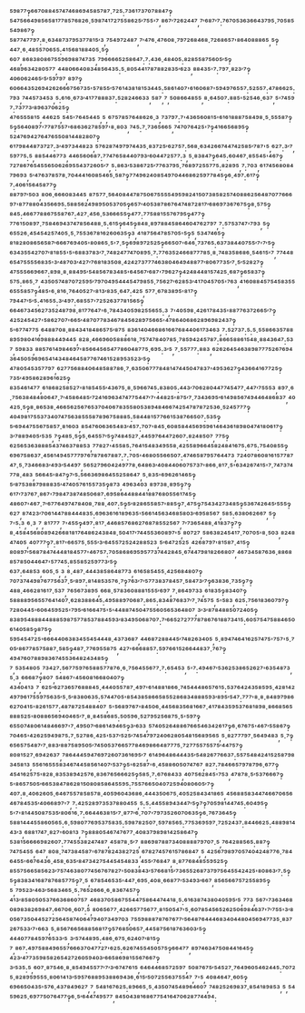 ⁵⁹⁸⁷⁷‽⁶⁶⁷⁰⁸⁸⁴⁵⁷⁴⁷⁴⁶⁸⁶⁹⁴⁵⁸⁵⁷⁸⁷·⁷²⁵:⁷³⁶¹⁷³⁷⁰⁷⁸⁸⁴⁷‽⁵⁴⁷⁵⁶⁶⁴⁹⁸⁵⁶⁵⁸¹⁷⁷⁸⁵⁷⁶⁸²⁶·⁵⁹⁸⁷⁴¹⁷²⁷⁵⁵⁸⁶²⁵′⁷⁵⁵'⁷,⁸⁶⁷′⁷²⁶²⁴⁴⁷,⁷′⁶⁸⁷′⁷:⁷⁶⁷⁰⁵³⁶³⁶⁶⁴³⁷⁹⁵·⁷⁰⁵⁸⁵⁵⁴⁹⁸⁶⁷‽⁵⁸⁷⁷⁴⁷⁷⁹⁷:⁸·⁶³⁴⁸⁷³⁷⁹⁵³⁷⁷⁸¹⁵′³,⁷⁵⁴⁹⁷²⁴⁸⁷,⁷′⁴⁷⁶·⁴⁷⁶⁰⁸·⁷⁹⁷²⁶⁸⁴⁶⁸·⁷²⁶⁸⁶⁵⁷'⁸⁶⁴⁰⁸⁸⁸⁶⁵,⁵‽⁴⁴⁷·⁶·⁴⁸⁵⁵⁷⁰⁶⁵⁵:⁴¹⁵⁶⁸¹⁸⁸⁴⁰⁵·⁵‽⁶⁰⁷,⁸⁶⁸³⁸⁰⁸⁶⁷⁵⁵⁹⁶⁹⁸⁸⁷⁴⁷³⁵,⁷⁹⁶⁶⁶⁶⁵²⁵⁸⁶⁴⁷:⁷:⁴³⁶·⁴⁸⁴⁰⁵:⁸²⁸⁵⁵⁸⁷⁵⁶⁰⁵′⁵‽⁴⁶⁸⁹⁶³⁴²⁸⁰⁵⁷⁷,⁴⁴⁸⁰⁶⁶⁴⁰⁸³⁴⁸⁵⁶⁴³⁵:⁵·⁸⁰⁵⁴⁴¹⁷⁸⁷⁸⁸²⁸³⁵′⁶²³,⁸⁸⁴³⁵'⁷:⁷⁹⁷·⁸²³′⁷‽⁴⁰⁶⁰⁶²⁴⁶⁵′⁵′⁵⁹⁷⁹⁷,⁸⁹⁷‽⁶⁰⁶⁶⁴³⁵²⁶⁹⁴²⁶²⁶⁶⁶⁷⁵⁶⁷³⁵'⁵⁷⁸⁵⁵′⁵⁷⁶¹⁴³⁸¹⁸¹⁵³⁴⁴⁵:⁵⁸⁶¹⁴⁰⁷'⁶¹⁶⁰⁶⁸⁷'⁵⁹⁴⁹⁷⁶⁵⁵⁷:⁵²⁵⁵⁷:⁴⁷⁸⁶⁶²⁵:⁷⁹³,⁷⁴⁴⁵⁷³⁴⁵³,⁵:⁶¹⁶·⁶⁷³′⁴¹⁷⁷⁸⁸⁸³⁷:⁵²⁸²⁴⁶⁶³³,⁵⁸⁷,⁷,⁵⁰⁸⁶⁶⁴⁸⁵⁵,⁸·⁶⁴⁵⁰⁷:⁸⁸⁵'⁵²⁵⁴⁶·⁶³⁷,⁵'⁷⁴⁵⁹⁷:⁷³⁷⁷³′⁸⁹⁶³⁷⁰⁶²⁵‽⁴⁷⁶⁵⁵⁵⁸¹⁵,⁴⁴⁶²⁵,⁵⁴⁵'⁷⁶⁴⁵⁴⁴⁵,⁵,⁶⁷⁵⁷⁸⁵⁷⁶⁴⁸⁶²⁶·³,⁷³⁷⁹⁷:⁷'⁴³⁶⁵⁶⁰⁸¹⁵'⁶¹⁶¹⁸⁸⁸⁷⁵⁸⁴⁹⁸·⁵·⁵⁵⁵⁸⁷‽⁵‽⁵⁶⁴⁰⁸⁹⁷'⁷⁷⁸⁷⁵⁵⁷'⁶⁸⁶³⁶²⁷⁸⁵⁹⁷'⁸·⁸⁰³,⁷⁴⁵:⁷·⁷³⁶⁵⁶⁶⁵,⁷⁴⁷⁰⁷⁶⁴²⁵'⁷‽⁴¹⁶⁶⁵⁶⁸⁹⁵‽⁵²⁴⁷⁶⁹⁴²⁷⁶⁴⁷⁶⁵⁵⁰⁸¹⁴⁴⁸²⁸⁰⁷‽⁶¹⁷⁹⁸⁴⁴⁸⁷³⁷²⁷:³′⁴⁹⁷³⁴⁴⁸²³,⁵⁷⁶²⁸⁷⁴⁹⁷⁹⁷⁴⁴³⁵·⁸³⁷²⁵′⁶²⁷⁵⁷:⁵⁶⁸·⁶³⁴²⁶⁶⁷⁴⁴⁷⁴²⁵⁸⁵′⁷⁸⁷'⁵,⁶²⁷:³′⁷,⁵⁹⁷⁷⁵:⁵,⁸⁸⁵⁴⁴⁶⁷⁷³,⁴⁴⁶⁵⁶⁰⁶⁸⁷:⁷⁷⁴⁷⁶⁵⁸⁴⁴⁰⁷⁹³′⁶⁰⁴⁴⁷²⁵⁷⁷:³,⁵·⁸³⁸⁴⁷‽⁶⁴⁵:⁶⁰⁴⁶⁷·⁸⁵⁵⁴⁵'⁴⁶⁷‽⁷²⁷⁸⁶⁷⁶⁵⁴⁵⁵⁶⁵⁰⁶²⁶⁹⁵⁵⁴³⁷²⁶⁰⁵′⁷,⁵:⁸⁶³′⁵³⁸⁶⁷²⁵′⁷⁷⁶³⁷⁹⁵·⁷⁶⁸⁹⁷²⁵⁵⁷⁷⁵:⁸²⁸⁹⁵,⁷:⁷⁰³,⁶¹⁷⁴⁵⁶⁸⁰⁸⁴⁷⁹⁶⁹³,⁵′⁴⁷⁶³⁷⁸⁵⁷⁸·⁷⁰⁴⁴⁴¹⁶⁰⁸⁵⁴⁶⁵·⁵⁸⁷‽⁷⁷⁴⁹⁶²⁴⁰⁸⁵⁴⁹⁷⁰⁴⁴⁶⁸⁶²⁵⁹⁷⁷⁸⁴⁵‽⁶·⁴⁹⁷:⁶¹⁷‽⁷:⁴⁰⁶¹⁵⁶⁴⁵⁸⁷⁷‽⁸⁸⁷⁹⁷′⁵⁰³,⁸⁰⁶·⁶⁶⁶⁰⁸³⁴⁴⁵,⁸⁷⁵⁷⁷·⁵⁶⁴⁰⁸⁴⁴⁷⁸⁷⁵⁰⁶⁷⁵⁵⁵⁵⁴⁹⁵⁹⁸²⁴¹⁵⁰⁷³⁸⁵⁸²⁵⁷⁴⁰⁸⁸⁶²⁵⁶⁴⁸⁷⁰⁷⁷⁶⁶⁶⁹⁷'⁸⁷⁷⁸⁸⁰⁴³⁵⁶⁶⁹⁵:⁵⁸⁸⁵⁶²⁴⁹⁸⁹⁵⁰⁵³⁷⁰⁵‽⁶⁵⁷′⁴⁰⁵³⁸⁷⁸⁶⁷⁶⁴⁷⁴⁸⁷²⁸¹⁷′⁶⁸⁶⁹⁷³⁶⁷⁶⁷⁵‽⁸·⁵⁷⁵‽⁸⁴⁵:⁴⁶⁶⁷⁷⁸⁸⁶⁷⁵⁵⁸⁷⁶⁷:⁴²⁷·⁴⁵⁶·⁵³⁶⁶⁶⁵⁵‽⁴⁷⁷:⁷⁷⁵⁸⁸¹⁵⁵⁷⁶⁷⁹⁵‽⁴⁷⁷‽⁷⁷⁶¹⁵⁰⁸⁹⁷·⁷⁵⁸⁴⁶⁹⁴³⁷⁴⁷⁸⁵⁶⁴⁸⁸·⁵:⁶¹⁵‽⁶⁴⁵‽⁸⁴⁸·⁸⁹⁷⁸⁸⁴⁵⁸⁶⁴⁶⁰⁴⁷⁶²⁷⁹⁷,⁷:⁵⁷⁵³⁷⁴⁷'⁷⁹³,⁵‽⁶⁵⁵²⁶·⁴⁵⁴⁵⁴²⁵⁷⁴⁰⁵·⁵·⁷⁵⁵³⁶⁷⁸¹⁶²⁶⁰⁶³⁵‽³,⁴¹⁸⁷⁵⁶⁴⁷⁸⁵⁷⁰⁵'⁵‽⁵,⁵³⁴⁷⁴⁶⁵‽⁸¹⁸²⁸⁰⁸⁶⁵⁶⁵⁸⁷′⁶⁶⁶⁷⁶⁹⁴⁰⁵'⁸⁰⁸⁶⁵·⁵'⁷·⁵‽⁶⁹⁸⁹⁷²⁵²⁵‽⁶⁶⁵⁰⁷'⁶⁴⁶·⁷³⁷⁶⁵:⁶³⁷³⁸⁴⁴⁰⁷⁵⁵′⁷'⁷′⁵‽⁶³⁴³⁵⁵⁴²⁷⁰⁷′⁸¹⁸⁵⁵'⁵'⁶⁸⁸³⁷⁸³′⁷·⁷⁴⁸²⁴⁷⁷⁴⁷⁰⁸⁹⁵·⁷:⁷⁷⁶³⁵²⁴⁶⁶⁸⁷⁷⁷⁸⁵·⁸·⁷⁴⁸³⁵⁸⁶⁸⁶·⁵⁴⁶¹⁵'⁷,⁷⁷⁴⁴⁸⁶⁵⁴⁷⁵⁵⁵⁵⁶⁸³⁵'³′⁴⁸⁷⁰³′⁴²⁷′⁷⁶⁸¹⁸³⁵⁰⁸·⁴²⁴²⁷³⁷⁷⁷⁴⁶³⁸⁰⁴⁶⁴⁹⁴⁸⁸⁷⁷′⁸⁰⁶⁷⁷³⁵′⁷·⁵′⁵²⁸²⁷‽⁴⁷⁵⁵⁵⁶⁶⁹⁶⁶⁷:⁸⁹⁸·⁸·⁸⁸⁴⁹⁵′⁵⁴⁸⁵⁶⁷⁸³⁴⁸⁵'⁶⁴⁵⁶⁷′⁶⁸⁷'⁷⁹⁶²⁷‽⁴²⁴⁸⁴⁴⁸¹⁵⁷⁴²⁵·⁶⁸⁷‽⁶⁵⁸³⁷‽⁵⁷⁵:⁸⁶⁵·⁷,⁴³⁵⁰⁵⁷⁴⁸⁷⁰⁷²⁵⁹⁵′⁷⁹⁷⁰⁴⁹⁵⁴⁴⁴⁵⁴⁷⁹⁸⁵⁵·⁷⁵⁶²⁷′⁶²⁸⁵³′⁴¹⁷⁰⁴⁵⁷⁰⁵'⁷⁶³,⁴¹⁶⁰⁸⁸⁴⁵⁷⁵⁴⁵⁸³⁵⁵⁶⁵⁵⁵⁸⁵⁷‽⁴⁸⁵'⁶·⁸¹⁶·⁷⁶⁴⁰⁵²⁷'⁸¹³′⁸³⁵·⁶⁴⁷:⁴²⁵,⁵⁷⁷·⁶⁷⁸³⁸⁹⁵'⁸¹⁷‽⁷⁹⁴⁴⁷′⁵′⁵:⁴¹⁶⁵⁵:³′⁴⁹⁷:⁶⁸⁵⁵⁷'⁷²⁵²⁶³⁷⁷⁸¹⁵⁶⁵‽⁶⁶⁴⁶⁷³⁴⁵⁶²⁷³⁵²⁴⁸⁷⁹⁸·⁸¹⁷⁷⁶⁴⁷'⁶·⁷⁸⁴³⁴⁰⁵⁹⁸²⁵⁵⁶⁵⁵:³,⁷'⁴⁰⁵⁹⁸·⁴²⁶¹⁷⁸⁴³⁵'⁸⁸⁷⁷⁶³⁷²⁶⁶⁵′⁷‽⁴²⁵²⁴⁵⁴²⁷'⁵⁸⁶²⁷⁰⁷'⁶⁶⁵′⁴⁸⁷⁰⁷⁷⁸³⁴⁶⁷⁸⁴⁵⁶²⁸⁹⁷⁵⁶⁶⁵'⁴⁷⁸⁶⁴⁰⁶⁸⁶²⁸⁹⁶⁹⁸²⁴³⁷‽⁵'⁶⁷⁷⁴⁷⁷⁵,⁶⁴⁸⁸⁷⁰⁸·⁸⁸⁴³⁴¹⁸⁴⁸⁶⁵⁷⁵′⁸⁷⁵,⁸³⁶¹⁴⁰⁴⁶⁶⁸⁶¹⁶⁶⁷⁶⁸⁴⁴⁰⁶¹⁷³⁴⁶³,⁷:⁵²⁷³⁷:⁵:⁵·⁵⁵⁸⁶⁶³⁵⁷⁸⁸⁸⁹⁵⁹⁸⁰⁴¹⁶⁹⁸⁸⁸⁴⁴⁹⁴⁴⁵,⁸²⁸·⁴⁶⁶⁹⁶⁰⁵⁸⁸⁸⁶¹⁸·⁷⁵⁷⁴⁷⁸⁴⁰⁷⁸⁵·⁷⁸⁵⁹⁴²⁴⁵⁷⁸⁷:⁸⁶⁶⁵⁸⁸⁶¹⁵⁴⁸·⁸⁸⁴³⁶⁴⁷:⁵³⁷,⁵⁹⁸³³,⁸⁸⁵⁷⁶¹⁴⁹⁸⁴⁶⁹⁷'⁸⁵⁶⁶⁴⁵⁶⁵⁴⁷⁷⁸⁶⁰⁴⁸⁷⁷⁵·⁶⁹⁵:³′⁵,⁷·⁵⁵⁷⁷⁷:⁸⁸³,⁶²⁶²⁶⁴⁵⁴⁶³⁸⁹⁸⁷⁷⁷⁵²⁶⁷⁶⁹⁴³⁶⁴⁵⁰⁵⁹⁶⁹⁶⁵⁴¹⁴³⁴⁸⁴⁶⁴⁵⁸⁷⁷⁶⁷⁴⁶¹⁵²⁸⁹⁵³⁵²³′⁵‽⁴⁷⁸⁰⁵⁴⁵³⁵⁷⁷⁹⁷,⁶²⁷⁷⁵⁶⁸⁸⁴⁰⁶⁴⁸⁵⁸⁸⁷⁸⁶·⁷·⁶³⁵⁰⁶⁷⁷⁷⁸⁴⁸¹⁴⁷⁴⁴⁵⁰⁴⁷⁸³⁷'⁴⁹⁵³⁶²⁷‽⁴³⁶⁶⁴¹⁶⁷⁷²⁵‽⁷³⁵′⁴⁹⁵⁸⁶²⁸⁹⁶¹⁶²⁵‽⁸³⁵⁴⁶¹⁴⁷⁷,⁶¹⁸⁶⁸²⁵⁸⁵²⁷'⁸¹⁸⁵⁴⁵⁵′⁴³⁶⁷⁵·⁸·⁵⁹⁶⁶⁷⁴⁵:⁸³⁸⁰⁵:⁴⁴³′⁷⁰⁶²⁸⁰⁴⁴⁷⁷⁴⁵⁴⁷⁷·⁴⁴⁷′⁷⁵⁵⁵³,⁸⁹⁷·⁶·⁷⁵⁶³⁸⁴⁸⁴⁸⁰⁶⁴⁷·⁷′⁴⁵⁸⁶⁴⁸⁵′⁷²⁴¹⁶⁹⁶³⁴⁷⁴⁷⁷⁵⁴⁴⁷′⁷'⁴⁴⁸²⁵'⁸⁷⁵′⁷·⁷³⁴³⁶⁹⁵′⁶¹⁴⁹⁸⁵⁶⁷⁴⁹⁴⁴⁶⁴⁸⁶⁸³⁷,⁴⁰⁴²⁵·⁵‽⁸·⁸⁶⁵³⁸·⁴⁶⁶⁵⁶²⁵⁶⁷⁶⁵³⁷⁰⁴⁰⁶⁷⁸³⁵⁵⁸⁰⁵³⁸⁹⁴⁸⁴⁶⁶⁷⁴²⁵⁴⁷⁸⁷⁸⁷²⁵³⁶·⁵²⁴⁵⁷⁷⁷‽⁴⁰⁴⁹⁸¹⁷⁵⁵³⁷³⁴⁰⁷⁴⁷⁵⁶³⁸⁵⁵⁵⁸⁷⁸⁹⁶⁷⁵⁸⁸⁸⁵:⁵⁸⁴⁴⁸¹⁵⁷⁷⁶⁶¹⁵³⁸⁷⁶⁶⁵⁰⁷:⁵³⁵‽⁵′⁶⁹⁴⁴⁷⁵⁵⁶⁷⁵⁸⁵⁷·⁸¹⁶⁰³,⁸⁵⁴⁷⁶⁰⁶³⁶⁵⁴⁸³′⁴⁵⁷:⁷⁰⁷'⁸⁴⁵·⁶⁰⁸⁵⁸⁴⁴⁵⁶⁹⁵⁹⁶¹⁴⁶⁴³⁶¹⁸⁹⁸⁰⁴⁷⁴¹⁸⁰⁶¹⁷‽³′⁷⁸⁸⁹⁴⁰⁵′⁵³⁵,⁷‽⁴⁸⁵·⁵‽⁵·⁶⁴⁵⁵⁷′⁵‽⁷⁴⁸⁴⁵²⁷·⁴⁴⁵⁹⁷⁶⁴⁴⁷²⁶⁰⁷:⁸²⁴⁸⁵⁰⁷,⁷⁷⁵‽⁶²⁵⁶⁵³⁶³⁸⁸⁸⁵⁴³⁷⁴⁶³⁷⁸⁸⁵³,⁷⁷⁸²⁷'⁴⁵⁵⁸⁵:⁷⁶⁴¹⁵⁴⁸³⁴⁹⁵⁵⁸·⁴²⁵⁵⁸⁹⁶⁶⁴⁵⁸²⁴⁸⁴¹⁶⁷⁵:⁶⁷⁵:⁷⁵⁴⁰⁸⁵⁵‽⁶⁹⁶⁷⁵⁸⁶³⁷·⁴⁵⁶¹⁴⁹⁴⁵⁷⁷⁷⁹⁷⁶⁷⁸⁷⁸⁶⁷⁸⁸⁷:⁷:⁷⁰⁵'⁴⁶⁸⁰⁵⁵⁶⁶⁵⁰⁷:⁴⁷⁴⁶⁵⁸⁷⁹⁵⁷⁶⁴⁴⁷³,⁷²⁴⁰⁷⁸⁶⁰⁸¹⁶¹⁵⁷⁷⁸⁷⁴⁷·⁵·⁷³⁴⁶⁶⁸³′⁴⁹³′⁵⁴⁴⁹⁷,⁵⁶⁵²⁷⁹⁶⁰⁴²⁴⁹⁷⁷⁸·⁶⁴⁸⁶³′⁴⁰⁸⁴⁴⁰⁶⁰⁷⁵⁷³⁷'⁸⁶⁶·⁸¹⁷·⁵'⁶³⁴²⁶⁷⁴¹⁵'⁷·⁷⁴⁷³⁷⁴⁷⁷⁸·⁴⁸³,⁵⁶⁶⁴⁵'⁸⁴⁷‽⁷′⁵:⁵⁶⁶³⁶⁹⁸⁶⁴⁵⁵²⁵⁸⁶⁴⁷,⁵·⁸³⁵'⁶⁹⁶²⁶¹⁴⁶⁵‽⁵′⁸⁷⁵³⁸⁸⁷⁹⁸⁸⁸³⁵′⁴⁷⁴⁰⁵⁷⁶¹⁵⁵⁷³⁵‽⁸⁷³,⁴⁹⁶³⁴⁰³,⁸⁹⁷³⁸·⁸⁹⁵‽⁷‽⁶¹⁷′⁷³⁷⁶⁷·⁸⁶⁷'⁷⁹⁸⁴⁷³⁸⁷⁴⁸⁵⁰⁶⁸⁷:⁶⁹⁵⁸⁶⁴⁴⁸⁸⁴⁴¹⁸⁸⁷⁶⁸⁰⁵⁵⁶¹⁷⁴⁵‽⁴⁸⁶⁰⁷'⁴⁶⁷·⁷′⁶⁷⁷⁶⁴⁹⁷⁴⁷⁸⁴⁰⁸·⁷⁸⁸·⁴⁰⁷:⁵‽⁵′⁸²⁸⁶⁵⁵⁸⁵⁷'⁸⁸⁵‽⁷·⁴⁷⁵‽⁷⁵⁴³⁴²⁷³⁴⁸⁵‽⁵³⁶⁷⁴²⁶⁴⁵′⁵⁵⁵‽⁶²⁷,⁸⁷⁴²³′⁷⁰⁶¹⁴⁴⁷⁸⁸⁴⁴⁴⁸³⁵:⁶⁹⁶³⁶¹⁶¹⁸⁹⁶³⁵'⁵⁶⁶¹⁴⁵⁶³⁴⁶⁸⁵⁸⁰³′⁶⁹⁵⁸⁵⁶⁷,⁵⁸⁵:⁶³⁸⁰⁶²⁶⁶⁷,⁵‽⁷'⁵:³,⁶·³,⁷,⁸¹⁷⁷⁷,⁷'⁴⁵⁵‽⁴⁹⁷:⁸¹⁷·⁴⁴⁶⁸⁵⁷⁶⁸⁶²⁷⁶⁸⁷⁸⁵⁵²⁵⁶⁷,⁷′⁷³⁶⁵⁴⁸⁸·⁴¹⁸³⁷‽⁷‽⁸·⁴⁵⁸⁴⁵⁶⁸⁰⁸⁹⁴²⁶⁶⁸¹⁸¹⁷⁶⁴⁸⁶²⁴³⁸⁴⁸·⁵⁰⁴¹⁷′⁷⁴⁴⁵⁵³⁶⁰⁸⁹⁷'⁵,⁸⁰⁷²⁷,⁵⁸⁶³⁸²⁴⁵⁴¹⁷·⁷⁰⁷⁰⁵'⁸·⁵⁰³,⁸²⁴⁸⁴⁷⁴⁰⁵,⁴⁰⁷⁷⁷‽⁷:⁸¹⁷'⁶⁶⁵⁷⁵·⁵⁵⁵′³′⁶⁴⁵⁵⁷²⁵²⁴²⁸⁸⁵²³,⁵′⁶⁴⁷²⁵²⁵,⁴²⁶⁸⁷⁹⁷'⁸¹⁵⁸⁷·⁴¹⁵‽⁸⁰⁸⁹⁷′⁵⁶⁸⁷⁸⁴⁷⁴⁴⁴⁸¹⁸⁴⁵⁷⁷'⁴⁶⁷⁵⁷:⁷⁰⁵⁸⁶⁸⁶⁹⁵⁹⁵⁷⁷³⁷⁴⁴²⁸⁴⁵·⁶⁷⁴⁴⁷⁹⁸¹⁸²⁶⁶⁸⁰⁷,⁴⁶⁷³⁴⁵⁸⁷⁶³⁶·⁸⁸⁶⁸⁸⁵⁷⁸⁵⁰⁴⁴⁶⁴⁷'⁵⁷⁷⁴⁵:⁸⁵⁵⁸⁵²⁵⁹⁷⁷³′⁵‽⁶³⁷:⁶⁴⁸⁵³,⁶⁰⁵·⁵,³,⁸·⁴⁸⁷·⁴⁴⁴³⁸⁵⁸⁶⁴⁸⁷⁷³,⁶¹⁶⁵⁸⁵⁴⁵⁵·⁴²⁵⁶⁸⁴⁸⁰⁷‽⁷⁰⁷³⁷⁴⁴⁹⁸⁷⁶⁷⁷⁵⁶³⁷·⁵′⁸⁹⁷:⁸¹⁴⁸⁵³⁵⁷⁶·⁷‽⁷⁶³′⁷′⁵⁷⁷³⁸³⁷⁸⁴⁵⁷·⁵⁸⁴⁷³′⁷‽⁶³⁸³⁶·⁷³⁵‽⁷‽⁴⁸⁸·⁴⁶⁶²⁸¹⁶¹⁷·⁵³⁷,⁷⁶⁵⁶⁷³⁸⁹⁵,⁶⁶⁸·⁵⁷⁸³⁶⁰⁸⁸⁸¹⁵⁵⁵′⁶⁹⁷,⁷·⁸⁶⁴⁹⁷³³,⁶¹⁸³⁵‽⁸³⁴⁰⁷‽⁵⁸⁸⁸⁸⁹⁵⁶⁵⁵⁷⁶⁴¹⁴⁰⁷·⁶²⁸³⁸⁸⁶⁴⁵:⁴⁹⁵⁸⁸⁹⁷⁰⁶⁸⁷:⁸⁶⁵:⁸³⁴⁸⁷⁶⁸³⁷′⁷·⁷⁴⁵⁷⁵,⁵'⁵⁸³,⁶²⁵:⁷⁵⁶¹⁸³⁶⁰⁷⁹⁷‽⁷²⁸⁰⁴⁴⁵'⁶⁰⁶⁴⁵⁹⁵²⁵'⁷⁹⁵′⁶¹⁶⁶⁴⁷⁵'⁵'⁴⁴⁸⁸⁷⁴⁵⁰⁴⁷⁵⁵⁶⁰⁵⁶⁵³⁶⁴⁸⁰⁷,³′³′⁸⁷⁸⁴⁸⁸⁵⁰⁷²⁴⁰⁵‽⁸³⁸⁹⁵⁴⁸⁸⁸⁴⁴⁸⁸⁸⁵⁹⁸⁷⁵⁷⁷⁸⁵³⁷⁸⁸⁴⁵⁹³′⁸³⁴⁹⁵⁰⁶⁸⁷⁰⁷:⁷′⁶⁶⁵²⁷²⁷⁷⁷⁸⁷⁸⁶⁷⁶¹⁸⁸⁷³⁴¹⁵:⁶⁰⁵⁷⁵⁴⁷⁵⁸⁸⁴⁶⁵⁰⁶¹⁴⁰⁵⁸⁵‽⁸⁷⁵‽⁵⁹⁵⁴⁵⁴⁷²⁵'⁶⁶⁶⁴⁴⁰⁶³⁸³⁴⁵⁵⁴⁵⁴⁴⁴⁸·⁴³⁷³⁶⁸⁷,⁴⁴⁶⁸⁷²⁸⁸⁴⁴⁵′⁷⁴⁸²⁶³⁴⁰⁵,⁵·⁸⁹⁴⁷⁴⁶⁴¹⁶²⁵⁷⁴⁷⁵'⁷⁵⁷'⁵·⁷⁰⁵′⁸⁶⁷⁷⁸⁵⁷⁵⁸⁸⁷·⁵⁸⁵‽⁴⁸⁷·⁷⁷⁶⁹⁵⁵⁸⁷⁵,⁴²⁷'⁶⁶⁶⁸⁸⁵⁷:⁵⁹⁷⁶⁶¹⁵²⁶⁶⁴⁴⁸³⁷·⁷⁶⁷‽⁴⁹⁴⁷⁶⁰⁷⁸⁸⁹⁸³⁶⁷⁴⁵⁵³⁶⁴⁸²⁴³⁴⁸⁵‽⁷,⁵³⁵⁴⁸⁰⁵,⁷³⁴²⁷:⁵⁶⁷⁷⁵⁹⁷⁶⁵⁸⁸⁵⁷⁷⁸⁷⁶·⁶·⁷⁵⁶⁴⁵⁵⁶⁷⁷·⁷:⁶⁵⁴⁵³,⁵'⁷:⁴⁹⁴⁶⁷′⁵³⁶²⁵³⁸⁶⁵²⁶²⁷'⁶³⁵⁴⁸⁷³,⁵·³,⁶⁶⁶⁸⁷‽⁸⁰⁷,⁵⁴⁸⁶⁷'⁴⁵⁶⁰⁸¹⁶⁶⁸⁰⁴⁰⁷‽⁴³⁴⁰⁴¹³,⁷,⁶²⁵′⁶²⁷³⁶⁵⁷⁶⁸⁸⁸⁴⁵·⁴⁴⁴⁰⁵⁵⁷⁸⁷·⁴⁹⁷'⁶¹⁴⁸⁸¹⁸⁶⁶·⁷⁴⁵⁴⁴⁴⁸⁶⁵⁷⁶¹⁵:⁵³⁷⁶⁴²⁴³⁵⁸⁵⁹⁵·⁴²⁸¹⁴²⁴⁹⁷⁹⁶¹⁷⁵⁵⁹⁷⁵⁶³⁵′⁵·⁵′⁸³⁸⁰⁶³⁵:⁵⁷⁴⁴⁷⁰⁵'⁸⁵⁴³⁸⁵⁸⁶⁶⁵⁸⁵⁵²⁸⁶⁸³⁴⁸⁸⁸⁵⁹³′⁸⁹⁵′⁵⁴⁷:⁷⁷⁷'⁸·⁸·⁸⁴⁸⁹⁷⁹⁸⁶⁶²⁷⁰⁴¹⁵'⁸²⁶¹⁵⁷⁷:⁴⁸⁷⁸⁷²⁵⁴⁸⁸⁴⁰⁷,⁵'⁵⁶⁸⁹⁷⁶⁷'⁸⁴⁵⁰⁶·⁴⁴⁵⁶⁸³⁵⁶⁸¹⁶⁶⁷·⁴¹⁷⁸⁴³⁵⁹⁵³⁷⁶⁸¹⁸⁹⁸·⁸⁶⁶⁸⁵⁶⁵⁸⁸⁸⁵²⁵'⁸⁰⁸⁸⁶⁵⁶⁹⁴⁰⁴⁶⁵′⁷·⁸·⁸⁴⁵⁸⁶⁸⁵:⁵⁰⁵⁹⁶·⁵²⁷⁹⁵²⁵⁶⁸⁷⁵·⁵'⁵⁹⁷‽⁶⁵⁵⁰⁷⁴⁸⁰⁶¹⁴⁸⁴⁶⁶⁹⁷'⁷·⁴⁹⁵⁰⁷′⁶⁸⁶¹⁴⁹⁴⁶⁵‽³′⁶³³,⁵⁷⁴⁰⁵²⁶⁴⁸⁸⁶⁷⁶⁶⁵⁴⁶³⁴²⁶¹⁷‽⁶·⁶⁷⁶⁷⁵'⁴⁶⁷′⁵⁵⁸⁶⁷‽⁷⁰⁴⁶⁵'⁴²⁶²⁵⁹⁴⁹⁸⁷⁵:⁷·⁵²⁷⁸⁶·⁴²⁵'⁵³⁷′⁵²⁵′⁷⁴⁵⁴⁷⁹⁷²⁴⁰⁶²⁸⁰⁵⁴⁸¹⁵⁶⁸⁹⁵⁶⁵,⁵·⁸²⁷⁷⁷⁹⁷·⁵⁶⁴⁹⁴⁸³,⁵·⁷‽⁶⁵⁶⁵⁷⁵⁴⁸⁷′⁷·⁸⁸³′⁸⁸⁷⁵⁸⁹⁵⁰⁵′⁷⁴⁵⁰⁵³⁷⁶⁶⁵⁷⁷⁸⁴⁶⁹⁸⁶⁶⁴⁸⁷⁷⁷⁵·⁷²⁷⁷⁵⁵⁷⁵⁵⁷⁵′⁴⁴⁷⁵⁷‽⁸⁰⁸¹⁵²⁷·⁶⁹⁴²⁶³⁷,⁷⁸⁶⁴⁴⁴⁵⁹⁴⁷⁶⁹⁷²⁶⁰⁷³⁶¹⁶⁹⁵′⁷,⁶¹⁴⁹⁶⁴⁸⁶⁴⁴⁴³⁵′⁵⁴⁸²⁶⁷⁷⁶⁶³⁷:⁵⁵⁷⁵⁴⁸⁴²⁴¹⁵²⁵⁸⁷⁹⁸³⁴⁵⁸¹³,⁵⁵⁶¹⁶⁵⁵⁵⁸³⁴⁶⁷⁴⁴⁵⁸⁵⁶¹⁴⁰⁷′⁵³⁷‽⁵'⁶²⁵⁸⁷'⁶·⁴⁵⁸⁸⁶⁰⁵⁰⁷⁴⁷⁶⁷,⁸²⁷:⁷⁸⁴⁶⁶⁵⁷⁹⁷⁸⁷⁹⁶·⁶⁷⁷‽⁴⁵⁴¹⁶²⁵⁷⁵'⁸²⁸·⁸³⁵³⁸⁹⁴²⁵⁷⁶·⁸³⁶⁷⁶⁵⁶⁶⁶²⁵‽⁵⁸⁵·⁷:⁶⁷⁶⁸⁴³³,⁴⁰⁷⁵⁶²⁸⁴⁵'⁷⁵³,⁴⁷⁸⁷⁸·⁵′⁵³⁷⁶⁶⁶⁷‽⁵'⁸⁶⁵⁷⁵⁰⁵′⁶⁶⁵³⁸⁴⁷⁸⁶²⁸¹⁵⁰⁸⁰⁸⁵⁸⁶⁴⁵⁵⁹⁵:⁷⁵⁵⁷⁶⁶⁵⁰⁴⁰⁷²⁵⁹⁴⁰⁸⁰⁶⁰⁵′⁷‽⁴⁰⁷:⁸·⁴⁰⁶²⁶⁰⁵·⁶⁴⁶⁷⁵⁵⁷⁸⁵⁸⁵⁷⁸·⁴⁰⁵⁹⁶⁰⁴³⁶⁸⁶·⁴⁴⁴³⁵⁰⁶⁷⁵·⁴⁰⁵²⁵⁸⁴³⁴¹⁸⁶⁵,⁴⁵⁶⁸⁸⁵⁸³⁴⁴⁷⁴⁶⁶⁷⁰⁶⁵⁶⁴⁶⁷⁸⁴⁵³⁵′⁴⁰⁶⁶⁸⁹⁷'⁷,⁷:⁴²⁵²⁸⁹⁷³⁵³⁷⁸⁸⁰⁴⁵⁵,⁵:⁵:⁴⁴⁵⁵⁸⁹⁴³⁴⁴⁷′⁵‽⁷‽⁷⁰⁵⁹⁸¹⁴⁴⁷⁴⁵:⁶⁰⁴⁹⁵‽⁵'⁷'⁸¹⁴⁴⁵⁰⁸⁷⁵³⁵′⁸⁰⁶¹⁶·⁷:⁶⁶⁴⁴⁶³⁸¹⁵′⁷·⁸⁷⁷′⁶·⁷⁰⁷'⁷⁹⁷³⁵²⁶⁰⁷⁰⁶³⁵‽⁶·⁷⁶⁷³⁶⁴⁵‽⁵⁸⁸¹⁴⁴⁴⁵⁵⁸⁶⁰⁵⁶⁵:⁶·⁵⁹⁸⁰⁷⁷⁶⁹⁵³⁷⁵⁸³⁵:⁵⁹⁸⁷⁸²⁵⁰⁷·⁵⁹⁷⁸⁵⁶⁵:⁷⁷⁵³⁶⁹⁵⁹⁷·⁷²⁵²⁴³⁷:⁸⁴⁴⁶⁶²⁵:⁴⁸⁸⁹⁸¹⁴⁴³′³,⁶⁸⁸¹⁷⁴⁷·⁸²⁷'⁶⁰⁸¹³,⁷‽⁸⁸⁸⁰⁵⁴⁶⁷⁴⁷⁶⁷⁷·⁴⁰⁸³⁷⁹⁸⁹⁸¹⁴²⁵⁸⁶⁴⁷‽⁵³⁸¹⁵⁶⁶⁶⁶⁹⁸²⁶⁰⁷:⁷⁷⁴⁵⁵³⁸²⁴⁷⁴⁸⁷,⁴⁵⁸⁷⁸·⁵′⁷,⁸⁸⁶⁹⁸⁷⁸⁸⁷³⁴⁰⁸⁸⁸⁸⁷⁹⁷⁰⁷·⁵,⁷⁶⁴²⁸⁸⁵⁶⁵:⁸⁸⁷‽⁷⁴⁷⁵⁴⁵⁵,⁶⁴⁷,⁸⁰⁸·⁷⁴⁷³⁸⁴⁵⁸⁷'⁶⁷⁸⁷⁸²⁴³⁸²⁷²⁵,⁶⁷⁸²⁷⁴⁵⁷⁶¹⁵⁷⁸⁶⁸⁴⁷,⁵,⁴²⁵⁶⁷⁹⁸⁹⁷⁰⁵⁷⁴⁰⁴²⁴⁸⁷⁷⁶·⁷⁸⁴⁶⁴⁵⁵'⁶⁶⁷⁶⁴³⁶·⁴⁵⁸·⁶³⁵′⁸⁴⁷³⁴²⁷⁵⁴⁴⁵⁴⁵⁴⁸³³,⁴⁵⁵′⁷⁶⁸⁴⁷,⁸·⁸⁷⁷⁶⁸⁴⁸⁵⁵⁹⁵²⁵‽⁸⁵⁵⁷⁵⁶⁶⁵⁸⁵⁶²³′⁷⁵⁷⁴⁶³⁸⁰⁷⁷⁴⁵⁶⁷⁶⁷⁸²⁷'⁵⁰⁸³⁸⁴³′⁵⁷⁶⁶⁸¹⁵′⁷³⁶⁵⁵²⁶⁸⁷³⁷⁹⁷⁵⁶⁴⁵⁵⁴²⁴²⁵'⁸⁰⁸⁶³′⁷:⁵‽⁵‽⁸³⁸³⁴¹⁶⁸⁷⁸⁷⁶⁸⁵⁷⁷⁵‽⁷·⁵,⁶⁷⁸⁵⁴⁶⁵³⁵'⁴⁴⁷·⁶⁹⁵·⁴⁰⁸·⁶⁶⁸⁷⁷′⁵³⁴⁹³′⁶⁶⁷,⁸⁵⁶⁵⁶⁶⁷⁵⁷²⁵⁵⁸⁹⁵‽⁵,⁷⁹⁵²³′⁴⁶³′⁵⁶⁸³⁴⁶⁵·⁵:⁷⁶⁵²⁶⁶⁶·⁶·⁸³⁶⁷⁴⁵⁷‽⁴¹³′⁸⁵⁸⁰⁵⁰⁵³⁷⁶⁶³⁶⁸⁶⁰⁷⁵⁷,⁴⁶⁸³⁷⁰⁵⁸⁶⁷⁵⁵⁴⁴⁷⁵⁸⁶⁴⁴⁷⁴⁴¹⁸·⁵:⁶¹⁶³⁸⁷⁴³⁸⁰⁴⁰⁵⁹⁵′⁵,⁷⁷³,⁵⁶⁷'⁷³⁶³⁴⁶⁸⁰⁸⁹⁸³⁸²⁶⁹⁸⁴⁷:⁶⁶⁷⁰⁶·⁶⁰⁷:⁵,⁸⁰⁶⁵⁶⁷⁷·⁴²⁶⁶⁵⁷⁷⁵⁶⁷⁷·⁸¹⁵⁰⁵⁴⁷'⁵·⁶⁰⁷⁸⁵⁴⁵⁶⁵²⁶²⁵⁰⁶⁹⁸⁴⁶³⁷'⁷′⁷⁵⁵'³′⁸⁰⁵⁶⁷³⁵⁰⁴⁴⁵²⁷²⁵⁶⁴⁵⁸⁷⁴⁰⁶⁴⁷⁹⁴⁰⁷³⁴⁹⁷⁰³,⁷⁵⁵⁹⁸⁸⁸⁷⁸⁷⁶⁷⁶⁷⁷′⁵⁶⁴⁸⁷⁶⁴⁴⁴⁶⁸³⁴⁰⁴⁴⁸⁰⁴⁵⁶⁹⁴⁷⁷³⁵·⁸³⁷²⁶⁷⁵³³′⁷'⁶⁶³,⁵·⁸⁵⁶⁷⁶⁶⁵⁶⁸⁸⁵⁶⁸¹⁷‽⁵⁷⁶⁸⁵⁰⁶⁵⁷·⁴⁴⁵⁸⁷⁵⁶¹⁸⁷⁶³⁶⁰³′⁵‽⁴⁴⁴⁰⁷⁷⁸⁴⁵⁹⁷⁶⁵³³′⁵,³′⁵⁷⁴⁴⁸⁹⁵:⁴⁸⁶·⁶⁷⁵·⁶²⁴⁰⁷′⁸¹⁵‽⁷,⁸⁶⁷:⁴⁹⁷⁵⁸⁸⁴⁹⁶⁵⁵⁷⁶⁶⁶³⁷⁰⁴⁷⁷²⁷'⁶²⁵:⁶²⁶⁷⁴⁵⁵⁴⁵⁰⁵⁷⁵‽⁶⁶⁴⁷⁷,⁸⁹⁷⁴⁶³⁴⁷⁵⁰⁸⁴⁴¹⁶⁴⁵‽⁴²³′⁴⁷⁷³⁵⁹⁸⁵⁸²⁶⁵⁴²⁷²⁶⁰⁵⁹⁴⁰³′⁶⁶⁵⁸⁶⁹⁸¹⁵⁵⁶⁷⁶⁶⁷‽³′⁵³⁵:⁵,⁶⁰⁷·⁸⁷⁵⁴⁶·⁸·⁸⁵⁴⁹⁴⁵⁵⁷⁷′⁷′³′⁶⁷⁴⁷⁶¹⁵,⁶⁴⁶⁴⁴⁶⁸⁵⁷²⁵⁹⁷,⁵⁰⁸⁷⁶⁷⁵′⁵⁴⁵²⁷·⁷⁶⁴⁹⁶⁰⁵⁴⁶²⁴⁴⁵:⁷⁰⁷²⁵·⁸²⁸⁹⁵⁹⁵⁵⁵·⁸⁰⁶¹⁴¹³′⁵⁹⁵⁷⁶⁸⁸⁹⁵³⁸⁸⁶⁹⁴³⁶·⁶¹⁵′⁵⁰⁷²⁵⁵⁶³⁷⁵⁵⁴⁷,⁷'⁵,⁴⁰⁸⁴⁶⁴⁷·⁶⁰⁵‽⁶⁹⁶⁶⁵⁰⁴³⁵'⁵⁷⁶·⁴³⁷⁸⁴⁹⁶²⁷,⁷,⁵⁴⁸¹⁶⁷⁶²⁵:⁸⁹⁶⁶⁵·⁵·⁴³⁵⁰⁷⁴⁵⁴⁸⁹⁶⁴⁶⁰⁷,⁷⁴⁸²⁵²⁶⁹⁸³⁷·⁸⁵⁴¹⁸⁹⁸⁵³,⁵,⁵⁴⁵⁹⁶²⁵·⁶⁹⁷⁷⁵⁰⁷⁶⁴⁷⁷‽⁶·⁵′⁶⁴⁴⁷⁴⁹⁵⁷⁷,⁸⁴⁵⁰⁴³⁸¹⁶⁸⁶⁷⁷⁵⁴¹⁶⁴⁷⁰⁶²⁸⁷⁷⁴⁴⁹⁴:
